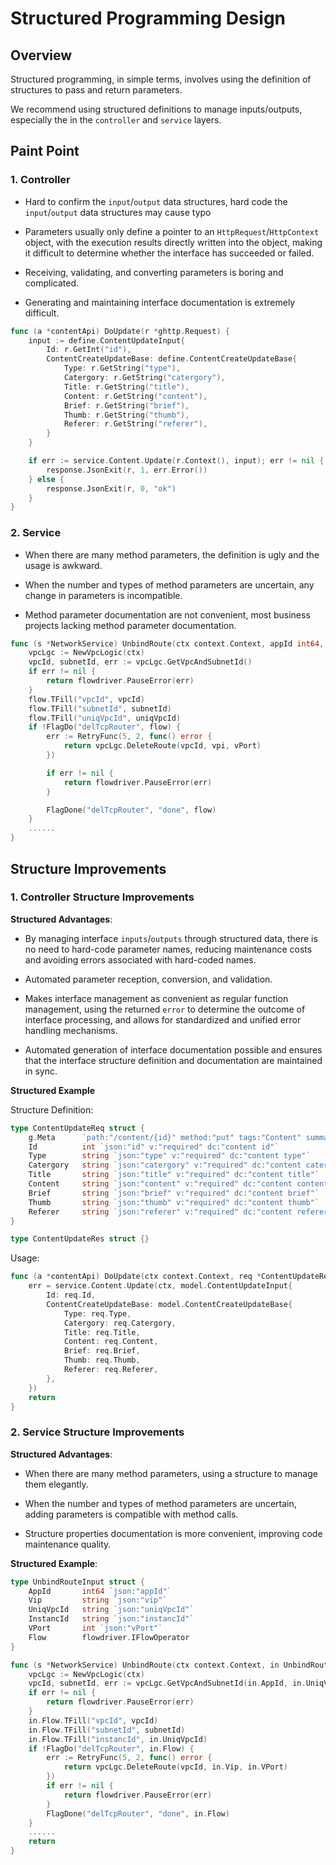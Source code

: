 # Structured Programming Design

## Overview

Structured programming, in simple terms, involves using the definition of structures to pass and return parameters.

We recommend using structured definitions to manage inputs/outputs, especially the in the `controller` and `service` layers.

## Paint Point

### 1. Controller

- Hard to confirm the `input`/`output` data structures, hard code the `input`/`output` data structures may cause typo

- Parameters usually only define a pointer to an `HttpRequest`/`HttpContext` object, with the execution results directly written into the object, making it difficult to determine whether the interface has succeeded or failed.

- Receiving, validating, and converting parameters is boring and complicated.

- Generating and maintaining interface documentation is extremely difficult.

```go
func (a *contentApi) DoUpdate(r *ghttp.Request) {
    input := define.ContentUpdateInput{
        Id: r.GetInt("id"),
        ContentCreateUpdateBase: define.ContentCreateUpdateBase{
            Type: r.GetString("type"),
            Catergory: r.GetString("catergory"),
            Title: r.GetString("title"),
            Content: r.GetString("content"),
            Brief: r.GetString("brief"),
            Thumb: r.GetString("thumb"),
            Referer: r.GetString("referer"),
        }
    }

    if err := service.Content.Update(r.Context(), input); err != nil {
        response.JsonExit(r, 1, err.Error())
    } else {
        response.JsonExit(r, 0, "ok")
    }
}
```

### 2. Service

- When there are many method parameters, the definition is ugly and the usage is awkward.

- When the number and types of method parameters are uncertain, any change in parameters is incompatible.

- Method parameter documentation are not convenient, most business projects lacking method parameter documentation.

```go
func (s *NetworkService) UnbindRoute(ctx context.Context, appId int64, vip string, uniqVpcId string, instancId string, vPort int, flow flowdriver.IFlowOperator) err {
    vpcLgc := NewVpcLogic(ctx)
    vpcId, subnetId, err := vpcLgc.GetVpcAndSubnetId()
    if err != nil {
        return flowdriver.PauseError(err)
    }
    flow.TFill("vpcId", vpcId)
    flow.TFill("subnetId", subnetId)
    flow.TFill("uniqVpcId", uniqVpcId)
    if !FlagDo("delTcpRouter", flow) {
        err := RetryFunc(5, 2, func() error {
            return vpcLgc.DeleteRoute(vpcId, vpi, vPort)
        })

        if err != nil {
            return flowdriver.PauseError(err)
        }

        FlagDone("delTcpRouter", "done", flow)
    }
    ......
}
```

## Structure Improvements

### 1. Controller Structure Improvements

**Structured Advantages**:

- By managing interface `inputs`/`outputs` through structured data, there is no need to hard-code parameter names, reducing maintenance costs and avoiding errors associated with hard-coded names.

- Automated parameter reception, conversion, and validation.

- Makes interface management as convenient as regular function management, using the returned `error` to determine the outcome of interface processing, and allows for standardized and unified error handling mechanisms.

- Automated generation of interface documentation possible and ensures that the interface structure definition and documentation are maintained in sync.

**Structured Example**

Structure Definition:

```go
type ContentUpdateReq struct {
    g.Meta      `path:"/content/{id}" method:"put" tags:"Content" summary:"Update content"`
    Id          int `json:"id" v:"required" dc:"content id"`
    Type        string `json:"type" v:"required" dc:"content type"`
    Catergory   string `json:"catergory" v:"required" dc:"content catergory"`
    Title       string `json:"title" v:"required" dc:"content title"`
    Content     string `json:"content" v:"required" dc:"content content"`
    Brief       string `json:"brief" v:"required" dc:"content brief"`
    Thumb       string `json:"thumb" v:"required" dc:"content thumb"`
    Referer     string `json:"referer" v:"required" dc:"content referer"`
}

type ContentUpdateRes struct {}
```

Usage:

```go
func (a *contentApi) DoUpdate(ctx context.Context, req *ContentUpdateReq) (res *ContentUpdateRes, err error) {
    err = service.Content.Update(ctx, model.ContentUpdateInput{
        Id: req.Id,
        ContentCreateUpdateBase: model.ContentCreateUpdateBase{
            Type: req.Type,
            Catergory: req.Catergory,
            Title: req.Title,
            Content: req.Content,
            Brief: req.Brief,
            Thumb: req.Thumb,
            Referer: req.Referer,
        },
    })
    return
}
```

### 2. Service Structure Improvements

**Structured Advantages**:

- When there are many method parameters, using a structure to manage them elegantly.

- When the number and types of method parameters are uncertain, adding parameters is compatible with method calls.

- Structure properties documentation is more convenient, improving code maintenance quality.

**Structured Example**:

```go
type UnbindRouteInput struct {
    AppId       int64 `json:"appId"`
    Vip         string `json:"vip"`
    UniqVpcId   string `json:"uniqVpcId"`
    InstancId   string `json:"instancId"`
    VPort       int `json:"vPort"`
    Flow        flowdriver.IFlowOperator
}

func (s *NetworkService) UnbindRoute(ctx context.Context, in UnbindRouteInput) (err error) {
    vpcLgc := NewVpcLogic(ctx)
    vpcId, subnetId, err := vpcLgc.GetVpcAndSubnetId(in.AppId, in.UniqVpcId, in.InstancId)
    if err != nil {
        return flowdriver.PauseError(err)
    }
    in.Flow.TFill("vpcId", vpcId)
    in.Flow.TFill("subnetId", subnetId)
    in.Flow.TFill("instancId", in.UniqVpcId)
    if !FlagDo("delTcpRouter", in.Flow) {
        err := RetryFunc(5, 2, func() error {
            return vpcLgc.DeleteRoute(vpcId, in.Vip, in.VPort)
        })
        if err != nil {
            return flowdriver.PauseError(err)
        }
        FlagDone("delTcpRouter", "done", in.Flow)
    }
    ......
    return
}

```
